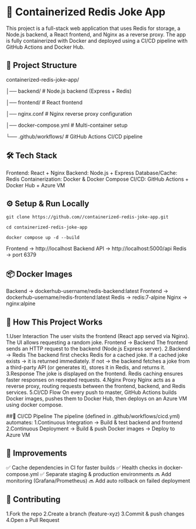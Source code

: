  # 🚀 Containerized Redis Joke App

This project is a full-stack web application that uses Redis for storage, a Node.js backend, a React frontend, and Nginx as a reverse proxy. The app is fully containerized with Docker and deployed using a CI/CD pipeline with GitHub Actions and Docker Hub.

## 📂 Project Structure

containerized-redis-joke-app/

│── backend/ # Node.js backend (Express + Redis)

│── frontend/ # React frontend

│── nginx.conf # Nginx reverse proxy configuration

│── docker-compose.yml # Multi-container setup

└── .github/workflows/ # GitHub Actions CI/CD pipeline

## 🛠️ Tech Stack

Frontend: React + Nginx
Backend: Node.js + Express
Database/Cache: Redis
Containerization: Docker & Docker Compose
CI/CD: GitHub Actions + Docker Hub + Azure VM

## ⚙️ Setup & Run Locally

``` git clone https://github.com//containerized-redis-joke-app.git ```

```cd containerized-redis-joke-app```

```docker compose up -d --build```

Frontend → http://localhost
Backend API → http://localhost:5000/api
Redis → port 6379

## 📦 Docker Images

Backend → dockerhub-username/redis-backend:latest
Frontend → dockerhub-username/redis-frontend:latest
Redis → redis:7-alpine
Nginx → nginx:alpine

## 🔄 How This Project Works

1.User Interaction
The user visits the frontend (React app served via Nginx).
The UI allows requesting a random joke.
Frontend → Backend
The frontend sends an HTTP request to the backend (Node.js Express server).
2.Backend → Redis
The backend first checks Redis for a cached joke.
If a cached joke exists → it is returned immediately.
If not → the backend fetches a joke from a third-party API (or generates it), stores it in Redis, and returns it.
3.Response
The joke is displayed on the frontend.
Redis caching ensures faster responses on repeated requests.
4.Nginx Proxy
Nginx acts as a reverse proxy, routing requests between the frontend, backend, and Redis services.
5.CI/CD Flow
On every push to master, GitHub Actions builds Docker images, pushes them to Docker Hub, then deploys on an Azure VM using docker compose.

##🔄 CI/CD Pipeline
The pipeline (defined in .github/workflows/cicd.yml) automates:
1.Continuous Integration → Build & test backend and frontend
2.Continuous Deployment → Build & push Docker images → Deploy to Azure VM

## 📑 Improvements

✅ Cache dependencies in CI for faster builds
✅ Health checks in docker-compose.yml
✅ Separate staging & production environments
🔜 Add monitoring (Grafana/Prometheus)
🔜 Add auto rollback on failed deployment

## 🤝 Contributing

1.Fork the repo
2.Create a branch (feature-xyz)
3.Commit & push changes
4.Open a Pull Request
